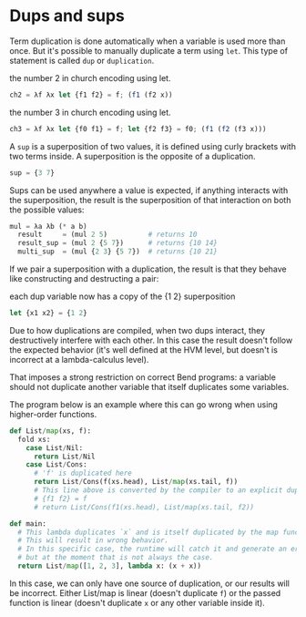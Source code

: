 # Dups and sups

Term duplication is done automatically when a variable is used more than once. But it's possible to manually duplicate a term using `let`. This type of statement is called `dup` or `duplication`.

the number 2 in church encoding using let.

```js
ch2 = λf λx let {f1 f2} = f; (f1 (f2 x))
```

the number 3 in church encoding using let.

```js
ch3 = λf λx let {f0 f1} = f; let {f2 f3} = f0; (f1 (f2 (f3 x)))
```

A `sup` is a superposition of two values, it is defined using curly brackets with two terms inside.
A superposition is the opposite of a duplication.

```js
sup = {3 7}
```

Sups can be used anywhere a value is expected, if anything interacts with the superposition, the result is the superposition of that interaction on both the possible values:

```py
mul = λa λb (* a b)
  result     = (mul 2 5)          # returns 10
  result_sup = (mul 2 {5 7})      # returns {10 14}
  multi_sup  = (mul {2 3} {5 7})  # returns {10 21}
```

If we pair a superposition with a duplication, the result is that they behave like constructing and destructing a pair:

each dup variable now has a copy of the {1 2} superposition

```js
let {x1 x2} = {1 2}
```

Due to how duplications are compiled, when two dups interact, they destructively interfere with each other. In this case the result doesn't follow the expected behavior (it's well defined at the HVM level, but doesn't is incorrect at a lambda-calculus level).

That imposes a strong restriction on correct Bend programs:
a variable should not duplicate another variable that itself duplicates some variables.

The program below is an example where this can go wrong when using higher-order functions.

```py
def List/map(xs, f):
  fold xs:
    case List/Nil:
      return List/Nil
    case List/Cons:
      # 'f' is duplicated here
      return List/Cons(f(xs.head), List/map(xs.tail, f))
      # This line above is converted by the compiler to an explicit duplication of 'f'
      # {f1 f2} = f
      # return List/Cons(f1(xs.head), List/map(xs.tail, f2))

def main:
  # This lambda duplicates `x` and is itself duplicated by the map function.
  # This will result in wrong behavior.
  # In this specific case, the runtime will catch it and generate an error,
  # but at the moment that is not always the case.
  return List/map([1, 2, 3], lambda x: (x + x))
```

In this case, we can only have one source of duplication, or our results will be incorrect.
Either List/map is linear (doesn't duplicate `f`) or the passed function is linear (doesn't duplicate `x` or any other variable inside it).
